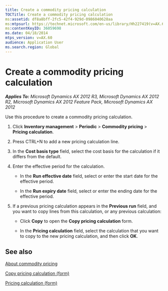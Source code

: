 ```yaml
---
title: Create a commodity pricing calculation
TOCTitle: Create a commodity pricing calculation
ms:assetid: df8a8bff-2fc5-42f4-929d-0986040628aa
ms:mtpsurl: https://technet.microsoft.com/en-us/library/Hh227419(v=AX.60)
ms:contentKeyID: 36059698
ms.date: 04/18/2014
mtps_version: v=AX.60
audience: Application User
ms.search.region: Global
---
```


# Create a commodity pricing calculation 


_**Applies To:** Microsoft Dynamics AX 2012 R3, Microsoft Dynamics AX 2012 R2, Microsoft Dynamics AX 2012 Feature Pack, Microsoft Dynamics AX 2012_

Use this procedure to create a commodity pricing calculation.

1.  Click **Inventory management** \> **Periodic** \> **Commodity pricing** \> **Pricing calculation**.

2.  Press CTRL+N to add a new pricing calculation line.

3.  In the **Cost basis type** field, select the cost basis for the calculation if it differs from the default.

4.  Enter the effective period for the calculation.
    
      - In the **Run effective date** field, select or enter the start date for the effective period.
    
      - In the **Run expiry date** field, select or enter the ending date for the effective period.

5.  If a previous pricing calculation appears in the **Previous run** field, and you want to copy lines from this calculation, or any previous calculation:
    
      - Click **Copy** to open the **Copy pricing calculation** form.
    
      - In the **Pricing calculation** field, select the calculation that you want to copy to the new pricing calculation, and then click **OK**.

## See also

[About commodity pricing](about-commodity-pricing.md)

[Copy pricing calculation (form)](https://technet.microsoft.com/en-us/library/hh209501\(v=ax.60\))

[Pricing calculation (form)](https://technet.microsoft.com/en-us/library/hh209660\(v=ax.60\))

  


